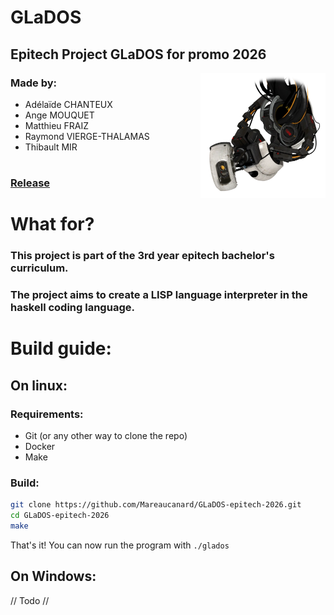 # GLaDOS
## Epitech Project GLaDOS for promo 2026
<img src="./assets/glados.png" width="200" height="200" align="right"/>

### Made by:
* Adélaïde CHANTEUX
* Ange MOUQUET
* Matthieu FRAIZ
* Raymond VIERGE-THALAMAS
* Thibault MIR

#

### [Release](https://github.com/Mareaucanard/GLaDOS-epitech-2026/releases)

#

# What for?

### This project is part of the 3rd year epitech bachelor's curriculum.

### The project aims to create a LISP language interpreter in the haskell coding language.

<!-- Have more vertical space here for readability -->

# Build guide:
## On linux:
### Requirements:
* Git (or any other way to clone the repo)
* Docker
* Make
### Build:
```bash
git clone https://github.com/Mareaucanard/GLaDOS-epitech-2026.git
cd GLaDOS-epitech-2026
make
```
That's it!
You can now run the program with `./glados`

## On Windows:
// Todo //

